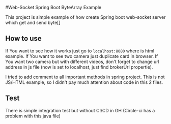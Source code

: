 #Web-Socket Spring Boot ByteArray Example

This project is simple example of how create Spring boot web-socket server which get and send byte[]

## How to use

If You want to see how it works just go to ```localhost:8080``` where is html example. If You want to see two camera just duplicate card in browser. If You want two camera but with different videos, don't forget to change url address in js file (now is set to localhost, just find brokerUrl propertie). 

I tried to add comment to all important methods in spring project. This is not JS/HTML example, so I didn't pay much attention about code in this 2 files.

## Test

There is simple integration test but without CI/CD in GH (Circle-ci has a problem with this java file)
